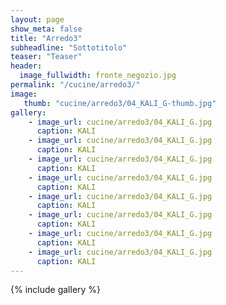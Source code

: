```yaml
---
layout: page
show_meta: false
title: "Arredo3"
subheadline: "Sottotitolo"
teaser: "Teaser"
header:
  image_fullwidth: fronte_negozio.jpg
permalink: "/cucine/arredo3/"
image:
   thumb: "cucine/arredo3/04_KALI_G-thumb.jpg"
gallery:
    - image_url: cucine/arredo3/04_KALI_G.jpg
      caption: KALI
    - image_url: cucine/arredo3/04_KALI_G.jpg
      caption: KALI
    - image_url: cucine/arredo3/04_KALI_G.jpg
      caption: KALI
    - image_url: cucine/arredo3/04_KALI_G.jpg
      caption: KALI
    - image_url: cucine/arredo3/04_KALI_G.jpg
      caption: KALI
    - image_url: cucine/arredo3/04_KALI_G.jpg
      caption: KALI
    - image_url: cucine/arredo3/04_KALI_G.jpg
      caption: KALI
    - image_url: cucine/arredo3/04_KALI_G.jpg
      caption: KALI
---
```

{% include gallery %}